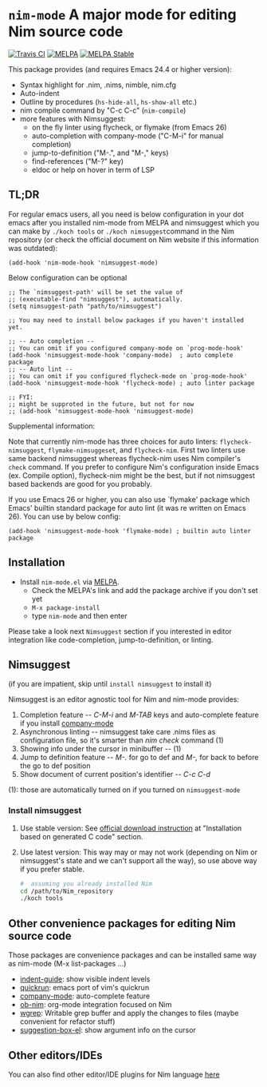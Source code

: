 `nim-mode` A major mode for editing Nim source code
===================================================
[![Travis CI](https://travis-ci.org/nim-lang/nim-mode.svg?branch=master)](https://travis-ci.org/nim-lang/nim-mode)
[![MELPA](http://melpa.org/packages/nim-mode-badge.svg)](http://melpa.org/#/nim-mode)
[![MELPA Stable](http://stable.melpa.org/packages/nim-mode-badge.svg)](http://stable.melpa.org/#/nim-mode)

This package provides (and requires Emacs 24.4 or higher version):

- Syntax highlight for .nim, .nims, nimble, nim.cfg
- Auto-indent
- Outline by procedures (`hs-hide-all`, `hs-show-all` etc.)
- nim compile command by "C-c C-c" (`nim-compile`)
- more features with Nimsuggest:
  - on the fly linter using flycheck, or flymake (from Emacs 26)
  - auto-completion with company-mode ("C-M-i" for manual completion)
  - jump-to-definition ("M-.", and "M-," keys)
  - find-references ("M-?" key)
  - eldoc or help on hover in term of LSP

## TL;DR

For regular emacs users, all you need is below configuration in your
dot emacs after you installed nim-mode from MELPA and nimsuggest
which you can make by `./koch tools` or `./koch nimsuggest`command in
the Nim repository (or check the official document on Nim website if
this information was outdated):

``` elisp
(add-hook 'nim-mode-hook 'nimsuggest-mode)
```

Below configuration can be optional

```elisp
;; The `nimsuggest-path' will be set the value of
;; (executable-find "nimsuggest"), automatically.
(setq nimsuggest-path "path/to/nimsuggest")

;; You may need to install below packages if you haven't installed yet.

;; -- Auto completion --
;; You can omit if you configured company-mode on `prog-mode-hook'
(add-hook 'nimsuggest-mode-hook 'company-mode)  ; auto complete package
;; -- Auto lint --
;; You can omit if you configured flycheck-mode on `prog-mode-hook'
(add-hook 'nimsuggest-mode-hook 'flycheck-mode) ; auto linter package

;; FYI:
;; might be supproted in the future, but not for now
;; (add-hook 'nimsuggest-mode-hook 'nimsuggest-mode)
```

Supplemental information:

Note that currently nim-mode has three choices for auto linters:
`flycheck-nimsuggest`, `flymake-nimsuggeset`, and `flycheck-nim`.
First two linters use same backend nimsuggest whereas flycheck-nim uses
Nim compiler's `check` command. If you prefer to configure Nim's configuration
inside Emacs (ex. Compile option), flycheck-nim might be the best, but if not
nimsuggest based backends are good for you probably.


If you use Emacs 26 or higher, you can also use `flymake' package which
Emacs' builtin standard package for auto lint (it was re written on
Emacs 26). You can use by below config:

``` elisp
(add-hook 'nimsuggest-mode-hook 'flymake-mode) ; builtin auto linter package
```

## Installation

* Install `nim-mode.el` via [MELPA](https://melpa.org/#/getting-started).
  * Check the MELPA's link and add the package archive if you don't set yet
  * `M-x package-install`
  *  type `nim-mode` and then enter

Please take a look next `Nimsuggest` section if you interested in
editor integration like code-completion, jump-to-definition, or linting.

## Nimsuggest
(if you are impatient, skip until `install nimsuggest` to install it)

Nimsuggest is an editor agnostic tool for Nim and nim-mode provides:

1. Completion feature -- *C-M-i* and *M-TAB* keys and auto-complete feature if
   you install [company-mode](https://github.com/company-mode/company-mode)
2. Asynchronous linting -- nimsuggest take care .nims files as
   configuration file, so it's smarter than *nim check* command (1)
3. Showing info under the cursor in minibuffer -- (1)
4. Jump to definition feature -- *M-.* for go to def and *M-,* for
   back to before the go to def position
5. Show document of current position's identifier -- *C-c C-d*

(1): those are automatically turned on if you turned on `nimsuggest-mode`

### Install nimsuggest

1. Use stable version:
   See [official download instruction](http://nim-lang.org/download.html) at
   "Installation based on generated C code" section.

2. Use latest version:
   This way may or may not work (depending on Nim or nimsuggest's
   state and we can't support all the way), so use above way
   if you prefer stable.
   ```sh
   #  assuming you already installed Nim
   cd /path/to/Nim_repository
   ./koch tools
   ```

## Other convenience packages for editing Nim source code

Those packages are convenience packages and can be installed same way
as nim-mode (M-x list-packages ...)

- [indent-guide](https://github.com/zk-phi/indent-guide): show visible indent levels
- [quickrun](https://github.com/syohex/emacs-quickrun): emacs port of vim's quickrun
- [company-mode](https://github.com/company-mode/company-mode): auto-complete feature
- [ob-nim](https://github.com/Lompik/ob-nim): org-mode integration focused on Nim
- [wgrep](https://github.com/mhayashi1120/Emacs-wgrep): Writable grep buffer and apply the changes to files (maybe convenient for refactor stuff)
- [suggestion-box-el](https://github.com/yuutayamada/suggestion-box-el): show argument info on the cursor

## Other editors/IDEs

You can also find other editor/IDE plugins for
Nim language [here](https://github.com/nim-lang/Nim/wiki/editor-support)
